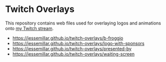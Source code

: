 # Twitch Overlays

This repository contains web files used for overlaying logos and animations onto [my Twitch stream](https://jessemillar.com/r/twitch).

- https://jessemillar.github.io/twitch-overlays/b-froggio
- https://jessemillar.github.io/twitch-overlays/logo-with-sponsors
- https://jessemillar.github.io/twitch-overlays/presented-by
- https://jessemillar.github.io/twitch-overlays/waiting-screen
